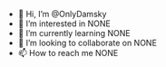 - 👋 Hi, I’m @OnlyDamsky
- 👀 I’m interested in NONE
- 🌱 I’m currently learning NONE
- 💞️ I’m looking to collaborate on NONE
- 📫 How to reach me NONE

<!---
OnlyDamsky/OnlyDamsky is a ✨ special ✨ repository because its `README.md` (this file) appears on your GitHub profile.
You can click the Preview link to take a look at your changes.
--->
